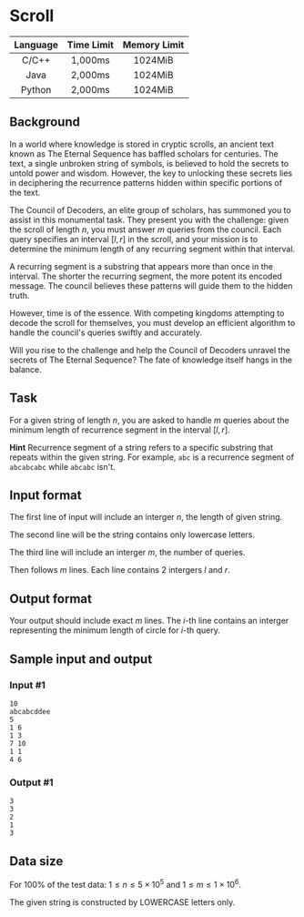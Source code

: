 # Scroll

| Language | Time Limit | Memory Limit |
|:--------:|:----------:|:------------:|
|C/C++     |1,000ms     |1024MiB        |
|Java      |2,000ms     |1024MiB        |
|Python    |2,000ms     |1024MiB        |

## Background

In a world where knowledge is stored in cryptic scrolls, an ancient text known as The Eternal Sequence has baffled scholars for centuries. The text, a single unbroken string of symbols, is believed to hold the secrets to untold power and wisdom. However, the key to unlocking these secrets lies in deciphering the recurrence patterns hidden within specific portions of the text.

The Council of Decoders, an elite group of scholars, has summoned you to assist in this monumental task. They present you with the challenge: given the scroll of length $n$, you must answer $m$ queries from the council. Each query specifies an interval $[l,r]$ in the scroll, and your mission is to determine the minimum length of any recurring segment within that interval.

A recurring segment is a substring that appears more than once in the interval. The shorter the recurring segment, the more potent its encoded message. The council believes these patterns will guide them to the hidden truth.

However, time is of the essence. With competing kingdoms attempting to decode the scroll for themselves, you must develop an efficient algorithm to handle the council's queries swiftly and accurately.

Will you rise to the challenge and help the Council of Decoders unravel the secrets of The Eternal Sequence? The fate of knowledge itself hangs in the balance.

## Task
For a given string of length $n$, you are asked to handle $m$ queries about the minimum length of recurrence segment in the interval $[l,r]$.

**Hint** Recurrence segment of a string refers to a specific substring that repeats within the given string. For example, `abc` is a recurrence segment of `abcabcabc` while `abcabc` isn't.

## Input format
The first line of input will include an interger $n$, the length of given string.

The second line will be the string contains only lowercase letters.

The third line will include an interger $m$, the number of queries.

Then follows $m$ lines. Each line contains $2$ intergers $l$ and $r$.

## Output format
Your output should include exact $m$ lines. The $i$-th line contains an interger representing the minimum length of circle for $i$-th query.

## Sample input and output
### Input #1
```
10
abcabcddee
5
1 6
1 3
7 10
1 1
4 6
```
### Output #1
```
3
3
2
1
3
```

## Data size
For 100\% of the test data: $1 \le n \le 5\times 10^{5}$ and $1\le m \le 1\times 10^{6}$.

The given string is constructed by LOWERCASE letters only.